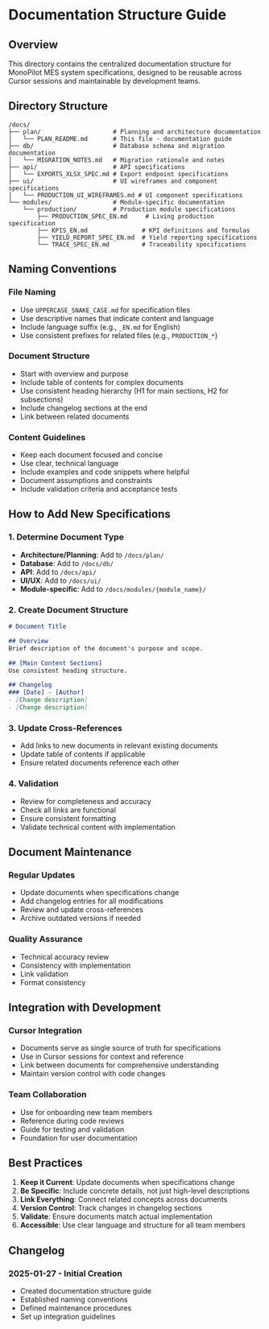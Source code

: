 # Documentation Structure Guide

## Overview
This directory contains the centralized documentation structure for MonoPilot MES system specifications, designed to be reusable across Cursor sessions and maintainable by development teams.

## Directory Structure

```
/docs/
├── plan/                    # Planning and architecture documentation
│   └── PLAN_README.md       # This file - documentation guide
├── db/                      # Database schema and migration documentation
│   └── MIGRATION_NOTES.md   # Migration rationale and notes
├── api/                     # API specifications
│   └── EXPORTS_XLSX_SPEC.md # Export endpoint specifications
├── ui/                      # UI wireframes and component specifications
│   └── PRODUCTION_UI_WIREFRAMES.md # UI component specifications
└── modules/                 # Module-specific documentation
    └── production/          # Production module specifications
        ├── PRODUCTION_SPEC_EN.md     # Living production specification
        ├── KPIS_EN.md               # KPI definitions and formulas
        ├── YIELD_REPORT_SPEC_EN.md  # Yield reporting specifications
        └── TRACE_SPEC_EN.md         # Traceability specifications
```

## Naming Conventions

### File Naming
- Use `UPPERCASE_SNAKE_CASE.md` for specification files
- Use descriptive names that indicate content and language
- Include language suffix (e.g., `_EN.md` for English)
- Use consistent prefixes for related files (e.g., `PRODUCTION_*`)

### Document Structure
- Start with overview and purpose
- Include table of contents for complex documents
- Use consistent heading hierarchy (H1 for main sections, H2 for subsections)
- Include changelog sections at the end
- Link between related documents

### Content Guidelines
- Keep each document focused and concise
- Use clear, technical language
- Include examples and code snippets where helpful
- Document assumptions and constraints
- Include validation criteria and acceptance tests

## How to Add New Specifications

### 1. Determine Document Type
- **Architecture/Planning**: Add to `/docs/plan/`
- **Database**: Add to `/docs/db/`
- **API**: Add to `/docs/api/`
- **UI/UX**: Add to `/docs/ui/`
- **Module-specific**: Add to `/docs/modules/{module_name}/`

### 2. Create Document Structure
```markdown
# Document Title

## Overview
Brief description of the document's purpose and scope.

## [Main Content Sections]
Use consistent heading structure.

## Changelog
### [Date] - [Author]
- [Change description]
- [Change description]
```

### 3. Update Cross-References
- Add links to new documents in relevant existing documents
- Update table of contents if applicable
- Ensure related documents reference each other

### 4. Validation
- Review for completeness and accuracy
- Check all links are functional
- Ensure consistent formatting
- Validate technical content with implementation

## Document Maintenance

### Regular Updates
- Update documents when specifications change
- Add changelog entries for all modifications
- Review and update cross-references
- Archive outdated versions if needed

### Quality Assurance
- Technical accuracy review
- Consistency with implementation
- Link validation
- Format consistency

## Integration with Development

### Cursor Integration
- Documents serve as single source of truth for specifications
- Use in Cursor sessions for context and reference
- Link between documents for comprehensive understanding
- Maintain version control with code changes

### Team Collaboration
- Use for onboarding new team members
- Reference during code reviews
- Guide for testing and validation
- Foundation for user documentation

## Best Practices

1. **Keep it Current**: Update documents when specifications change
2. **Be Specific**: Include concrete details, not just high-level descriptions
3. **Link Everything**: Connect related concepts across documents
4. **Version Control**: Track changes in changelog sections
5. **Validate**: Ensure documents match actual implementation
6. **Accessible**: Use clear language and structure for all team members

## Changelog

### 2025-01-27 - Initial Creation
- Created documentation structure guide
- Established naming conventions
- Defined maintenance procedures
- Set up integration guidelines
